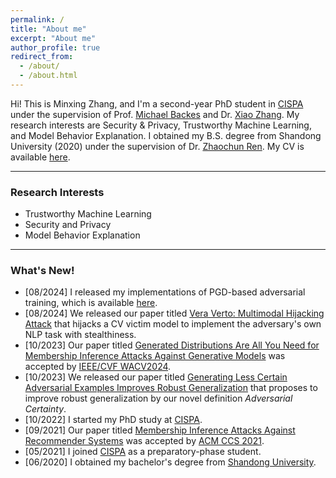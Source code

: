 ```yaml
---
permalink: /
title: "About me"
excerpt: "About me"
author_profile: true
redirect_from: 
  - /about/
  - /about.html
---
```


Hi! This is Minxing Zhang, and I'm a second-year PhD student in <a href="https://cispa.de/en" target="_blank">CISPA</a> under the supervision of Prof. [Michael Backes](https://cispa.de/en/about/director-page_blank) and Dr. [Xiao Zhang](https://xiao-zhang.net/_blank). My research interests are Security & Privacy, Trustworthy Machine Learning, and Model Behavior Explanation. I obtained my B.S. degree from Shandong University (2020) under the supervision of Dr. [Zhaochun Ren](https://renzhaochun.github.io/_blank).
My CV is available [here](./CV.pdf_blank).

---

### Research Interests

- Trustworthy Machine Learning
- Security and Privacy
- Model Behavior Explanation

---

### What's New!

- [08/2024] I released my implementations of PGD-based adversarial training, which is available [here](https://github.com/minxingzhang/PGD_blank).
- [08/2024] We released our paper titled [Vera Verto: Multimodal Hijacking Attack](https://arxiv.org/abs/2408.00129_blank) that hijacks a CV victim model to implement the adversary's own NLP task with stealthiness.
- [10/2023] Our paper titled [Generated Distributions Are All You Need for Membership Inference Attacks Against Generative Models](https://ieeexplore.ieee.org/document/10484149_blank) was accepted by [IEEE/CVF WACV2024](https://wacv2024.thecvf.com/_blank).
- [10/2023] We released our paper titled [Generating Less Certain Adversarial Examples Improves Robust Generalization](https://arxiv.org/abs/2310.04539_blank) that proposes to improve robust generalization by our novel definition _Adversarial Certainty_.
- [10/2022] I started my PhD study at [CISPA](https://cispa.de/en_blank).
- [09/2021] Our paper titled [Membership Inference Attacks Against Recommender Systems](https://dl.acm.org/doi/10.1145/3460120.3484770_blank) was accepted by [ACM CCS 2021](https://www.sigsac.org/ccs/CCS2021/_blank).
- [05/2021] I joined [CISPA](https://cispa.de/en_blank) as a preparatory-phase student.
- [06/2020] I obtained my bachelor's degree from [Shandong University](https://www.sdu.edu.cn/_blank).
